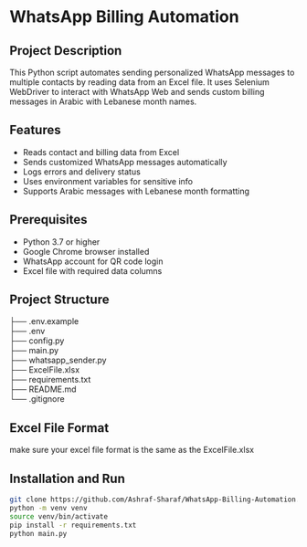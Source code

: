 # WhatsApp Billing Automation

## Project Description
This Python script automates sending personalized WhatsApp messages to multiple contacts by reading data from an Excel file. It uses Selenium WebDriver to interact with WhatsApp Web and sends custom billing messages in Arabic with Lebanese month names.

## Features
- Reads contact and billing data from Excel  
- Sends customized WhatsApp messages automatically  
- Logs errors and delivery status  
- Uses environment variables for sensitive info  
- Supports Arabic messages with Lebanese month formatting  

## Prerequisites
- Python 3.7 or higher  
- Google Chrome browser installed  
- WhatsApp account for QR code login  
- Excel file with required data columns  

## Project Structure
├── .env.example  
├── .env  
├── config.py  
├── main.py  
├── whatsapp_sender.py  
├── ExcelFile.xlsx  
├── requirements.txt  
├── README.md  
└── .gitignore  

## Excel File Format
make sure your excel file format is the same as the ExcelFile.xlsx

## Installation and Run
```bash
git clone https://github.com/Ashraf-Sharaf/WhatsApp-Billing-Automation.git
python -m venv venv
source venv/bin/activate
pip install -r requirements.txt
python main.py

